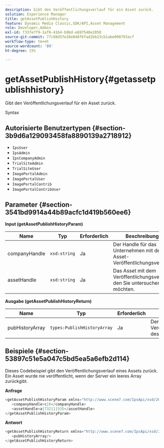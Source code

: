```yaml
---
description: Gibt den Veröffentlichungsverlauf für ein Asset zurück.
solution: Experience Manager
title: getAssetPublishHistory
feature: Dynamic Media Classic,SDK/API,Asset Management
role: Developer,Admin
exl-id: f337e7f9-1af6-4164-b9bd-e697548e2850
source-git-commit: 77c88d5fe20e048f6fad2bb23cb1abe090793acf
workflow-type: tm+mt
source-wordcount: '89'
ht-degree: 15%

---
```


# getAssetPublishHistory{#getassetpublishhistory}

Gibt den Veröffentlichungsverlauf für ein Asset zurück.

Syntax

## Autorisierte Benutzertypen {#section-3b9d6a129093458fa8890139a2718912}

* `IpsUser`
* `IpsAdmin`
* `IpsCompanyAdmin`
* `TrialSiteAdmin`
* `TrialSiteUser`
* `ImagePortalAdmin`
* `ImagePortalUser`
* `ImagePortalContrib`
* `ImagePortalContribUser`

## Parameter {#section-3541bd9914a44b89acfc1d419b560ee6}

**Input (getAssetPublishHistoryParam)**

| Name | Typ | Erforderlich | Beschreibung |
|---|---|---|---|
| companyHandle | `xsd:string` | Ja | Der Handle für das Unternehmen mit dem Asset-Veröffentlichungsverlauf. |
| assetHandle | `xsd:string` | Ja | Das Asset mit dem Veröffentlichungsverlauf, den Sie untersuchen möchten. |

**Ausgabe (getAssetPublishHistoryReturn)**

| Name | Typ | Erforderlich | Beschreibung |
|---|---|---|---|
| pubHistoryArray | `types:PublishHistoryArray` | Ja | Der Veröffentlichungsverlauf des Assets. |

## Beispiele {#section-53897c51e5a047c5bd5ea5a6efb2d114}

Dieses Codebeispiel gibt den Veröffentlichungsverlauf eines Assets zurück. Ein Asset wurde nie veröffentlicht, wenn der Server ein leeres Array zurückgibt.

**Anfrage**

```java
<getAssetPublishHistoryParam xmlns="http://www.scene7.com/IpsApi/xsd/2008-01-15">
   <companyHandle>c|6</companyHandle>
   <assetHandle>a|732|1|535</assetHandle>
</getAssetPublishHistoryParam>
```

**Antwort**

```java
<getAssetPublishHistoryReturn xmlns="http://www.scene7.com/IpsApi/xsd/2008-01-15">
   <pubHistoryArray/>
</getAssetPublishHistoryReturn>
```
